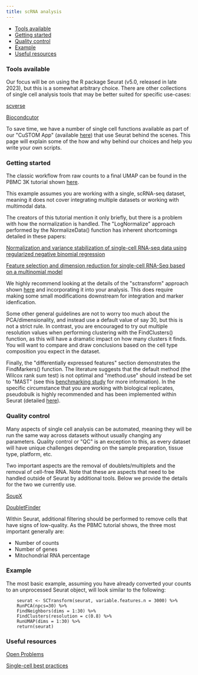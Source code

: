 ```yaml
---
title: scRNA analysis
---
```


- [Tools available](#tools-available)
- [Getting started](#getting-started)
- [Quality control](#quality-control)
- [Example](#example)
- [Useful resources](#useful-resources)


### Tools available

Our focus will be on using the R package Seurat (v5.0, released in late 2023), but this is a somewhat arbitrary choice. There are other collections of single cell analysis tools that may be better suited for specific use-cases:

[scverse](https://scverse.org/)

[Biocondcutor](https://bioconductor.org/books/release/OSCA/)

To save time, we have a number of single cell functions available as part of our "CuSTOM App" (available [here](https://github.com/ZornLab/CuSTOM_app)) that use Seurat behind the scenes. This page will explain some of the how and why behind our choices and help you write your own scripts.

### Getting started

The classic workflow from raw counts to a final UMAP can be found in the PBMC 3K tutorial shown [here](https://satijalab.org/seurat/articles/pbmc3k_tutorial). 

This example assumes you are working with a single, scRNA-seq dataset, meaning it does not cover integrating multiple datasets or working with multimodal data.

The creators of this tutorial mention it only briefly, but there is a problem with how the normalization is handled. The "LogNormalize" approach performed by the NormalizeData() function has inherent shortcomings detailed in these papers:

[Normalization and variance stabilization of single-cell RNA-seq data using regularized negative binomial regression](https://genomebiology.biomedcentral.com/articles/10.1186/s13059-019-1874-1)

[Feature selection and dimension reduction for single-cell RNA-Seq based on a multinomial model](https://genomebiology.biomedcentral.com/articles/10.1186/s13059-019-1861-6)

We highly recommend looking at the details of the "sctransform" approach shown [here](https://satijalab.org/seurat/articles/sctransform_vignette) and incorporating it into your analysis. This does require making some small modifications downstream for integration and marker idenfication.

Some other general guidelines are not to worry too much about the PCA/dimensionality, and instead use a default value of say 30, but this is not a strict rule. In contrast, you are encouraged to try out multiple resolution values when performing clustering with the FindClusters() function, as this will have a dramatic impact on how many clusters it finds. You will want to compare and draw conclusions based on the cell type composition you expect in the dataset. 

Finally, the "differentially expressed features" section demonstrates the FindMarkers() function. The literature suggests that the default method (the Wilcox rank sum test) is not optimal and "method.use" should instead be set to "MAST" (see this [benchmarking study](https://academic.oup.com/bib/article/23/5/bbac286/6649780) for more information). In the specific circumstance that you are working with biological replicates, pseudobulk is highly recommended and has been implemented within Seurat (detailed [here](https://satijalab.org/seurat/articles/de_vignette)).

### Quality control

Many aspects of single cell analysis can be automated, meaning they will be run the same way across datasets without usually changing any parameters. Quality control or "QC" is an exception to this, as every dataset will have unique challenges depending on the sample preparation, tissue type, platform, etc.

Two important aspects are the removal of doublets/multiplets and the removal of cell-free RNA. Note that these are aspects that need to be handled outside of Seurat by additional tools. Below we provide the details for the two we currently use.

[SoupX](https://github.com/constantAmateur/SoupX)

[DoubletFinder](https://github.com/chris-mcginnis-ucsf/DoubletFinder)

Within Seurat, additional filtering should be performed to remove cells that have signs of low-quality. As the PBMC tutorial shows, the three most important generally are:

- Number of counts
- Number of genes
- Mitochondrial RNA percentage

### Example

The most basic example, assuming you have already converted your counts to an unprocessed Seurat object, will look similar to the following:

```
	seurat <- SCTransform(seurat, variable.features.n = 3000) %>%
	RunPCA(npcs=30) %>%
	FindNeighbors(dims = 1:30) %>%
	FindClusters(resolution = c(0.8) %>%
	RunUMAP(dims = 1:30) %>%
	return(seurat)
```

### Useful resources

[Open Problems](https://openproblems.bio/results/)

[Single-cell best practices](https://www.sc-best-practices.org/preamble.html)


